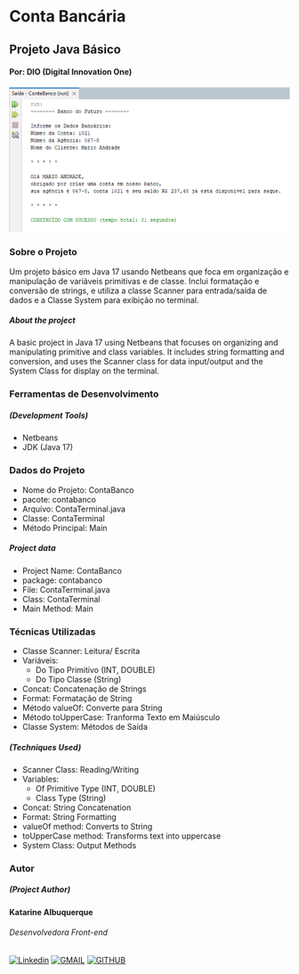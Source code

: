 # Conta Bancária
## Projeto Java Básico
#### Por: DIO (Digital Innovation One)

![Saída no Terminal](terminal.png "Saída do Terminal")

### Sobre o Projeto

Um projeto básico em Java 17 usando Netbeans que foca em organização e manipulação de variáveis primitivas e de classe. Inclui formatação e conversão de strings, e utiliza a classe Scanner para entrada/saída de dados e a Classe System para exibição no terminal.

##### About the project

A basic project in Java 17 using Netbeans that focuses on organizing and manipulating primitive and class variables. It includes string formatting and conversion, and uses the Scanner class for data input/output and the System Class for display on the terminal.

### Ferramentas de Desenvolvimento 
##### (Development Tools)

* Netbeans
* JDK (Java 17)

### Dados do Projeto

* Nome do Projeto: ContaBanco
* pacote: contabanco
* Arquivo: ContaTerminal.java
* Classe: ContaTerminal
* Método Principal: Main

##### Project data

* Project Name: ContaBanco
* package: contabanco
* File: ContaTerminal.java
* Class: ContaTerminal
* Main Method: Main

### Técnicas Utilizadas

* Classe Scanner: Leitura/ Escrita
* Variáveis:
    * Do Tipo Primitivo (INT, DOUBLE)
    * Do Tipo Classe (String)
* Concat: Concatenação de Strings
* Format: Formatação de String
* Método valueOf: Converte para String
* Método toUpperCase: Tranforma Texto em Maiúsculo
* Classe System: Métodos de Saída

##### (Techniques Used)

* Scanner Class: Reading/Writing
* Variables:
     * Of Primitive Type (INT, DOUBLE)
     * Class Type (String)
* Concat: String Concatenation
* Format: String Formatting
* valueOf method: Converts to String
* toUpperCase method: Transforms text into uppercase
* System Class: Output Methods

### Autor
##### (Project Author)
#### Katarine Albuquerque
###### Desenvolvedora Front-end
[![Linkedin](https://img.shields.io/badge/LinkedIn-2A00FF?style=for-the-badge&logo=linkedin&logoColor=white&labelColor=whithe)](https://www.linkedin.com/in/katarine-albuquerque/)  [![GMAIL](https://img.shields.io/badge/-Gmail-E34C26?style=for-the-badge&logo=gmail&logoColor=white&labelColor=whithe)](mailto:kba.2879@gmail.com)  [![GITHUB](https://img.shields.io/badge/GitHub-41B883?style=for-the-badge&logo=github&logoColor=white&labelColor=whithe)](https://github.com/katarine-bez-albuquerque)
